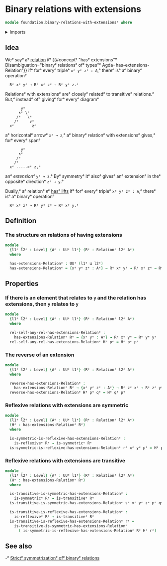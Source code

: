 # Binary relations with extensions

```agda
module foundation.binary-relations-with-extensionsᵉ where
```

<details><summary>Imports</summary>

```agda
open import foundation.binary-relationsᵉ
open import foundation.dependent-pair-typesᵉ
open import foundation.iterated-dependent-product-typesᵉ
open import foundation.universe-levelsᵉ

open import foundation-core.propositionsᵉ
```

</details>

## Idea

Weᵉ sayᵉ aᵉ [relation](foundation.binary-relations.mdᵉ) `R`ᵉ
{{#conceptᵉ "hasᵉ extensions"ᵉ Disambiguation="binaryᵉ relationsᵉ ofᵉ types"ᵉ Agda=has-extensions-Relationᵉ}}
ifᵉ forᵉ everyᵉ tripleᵉ `xᵉ yᵉ zᵉ : A`,ᵉ thereᵉ isᵉ aᵉ binaryᵉ operationᵉ

```text
  Rᵉ xᵉ yᵉ → Rᵉ xᵉ zᵉ → Rᵉ yᵉ z.ᵉ
```

Relationsᵉ with extensionsᵉ areᵉ closelyᵉ relatedᵉ to transitiveᵉ relations.ᵉ But,ᵉ
insteadᵉ ofᵉ givingᵉ forᵉ everyᵉ diagramᵉ

```text
       yᵉ
      ∧ᵉ \ᵉ
     /ᵉ   \ᵉ
    /ᵉ     ∨ᵉ
  xᵉ        zᵉ
```

aᵉ horizontalᵉ arrowᵉ `xᵉ → z`,ᵉ aᵉ binaryᵉ relationᵉ with extensionsᵉ gives,ᵉ forᵉ everyᵉ
spanᵉ

```text
       yᵉ
      ∧ᵉ
     /ᵉ
    /ᵉ
  xᵉ ----->ᵉ z,ᵉ
```

anᵉ _extensionᵉ_ `yᵉ → z`.ᵉ Byᵉ symmetryᵉ itᵉ alsoᵉ givesᵉ anᵉ extensionᵉ in theᵉ oppositeᵉ
directionᵉ `zᵉ → y`.ᵉ

Dually,ᵉ aᵉ relationᵉ `R`ᵉ
[hasᵉ lifts](foundation.binary-relations-with-extensions.mdᵉ) ifᵉ forᵉ everyᵉ tripleᵉ
`xᵉ yᵉ zᵉ : A`,ᵉ thereᵉ isᵉ aᵉ binaryᵉ operationᵉ

```text
  Rᵉ xᵉ zᵉ → Rᵉ yᵉ zᵉ → Rᵉ xᵉ y.ᵉ
```

## Definition

### The structure on relations of having extensions

```agda
module _
  {l1ᵉ l2ᵉ : Level} {Aᵉ : UUᵉ l1ᵉ} (Rᵉ : Relationᵉ l2ᵉ Aᵉ)
  where

  has-extensions-Relationᵉ : UUᵉ (l1ᵉ ⊔ l2ᵉ)
  has-extensions-Relationᵉ = {xᵉ yᵉ zᵉ : Aᵉ} → Rᵉ xᵉ yᵉ → Rᵉ xᵉ zᵉ → Rᵉ yᵉ zᵉ
```

## Properties

### If there is an element that relates to `y` and the relation has extensions, then `y` relates to `y`

```agda
module _
  {l1ᵉ l2ᵉ : Level} {Aᵉ : UUᵉ l1ᵉ} (Rᵉ : Relationᵉ l2ᵉ Aᵉ)
  where

  rel-self-any-rel-has-extensions-Relationᵉ :
    has-extensions-Relationᵉ Rᵉ → {xᵉ yᵉ : Aᵉ} → Rᵉ xᵉ yᵉ → Rᵉ yᵉ yᵉ
  rel-self-any-rel-has-extensions-Relationᵉ Hᵉ pᵉ = Hᵉ pᵉ pᵉ
```

### The reverse of an extension

```agda
module _
  {l1ᵉ l2ᵉ : Level} {Aᵉ : UUᵉ l1ᵉ} (Rᵉ : Relationᵉ l2ᵉ Aᵉ)
  where

  reverse-has-extensions-Relationᵉ :
    has-extensions-Relationᵉ Rᵉ → {xᵉ yᵉ zᵉ : Aᵉ} → Rᵉ zᵉ xᵉ → Rᵉ zᵉ yᵉ → Rᵉ yᵉ xᵉ
  reverse-has-extensions-Relationᵉ Hᵉ pᵉ qᵉ = Hᵉ qᵉ pᵉ
```

### Reflexive relations with extensions are symmetric

```agda
module _
  {l1ᵉ l2ᵉ : Level} {Aᵉ : UUᵉ l1ᵉ} (Rᵉ : Relationᵉ l2ᵉ Aᵉ)
  (Hᵉ : has-extensions-Relationᵉ Rᵉ)
  where

  is-symmetric-is-reflexive-has-extensions-Relationᵉ :
    is-reflexiveᵉ Rᵉ → is-symmetricᵉ Rᵉ
  is-symmetric-is-reflexive-has-extensions-Relationᵉ rᵉ xᵉ yᵉ pᵉ = Hᵉ pᵉ (rᵉ xᵉ)
```

### Reflexive relations with extensions are transitive

```agda
module _
  {l1ᵉ l2ᵉ : Level} {Aᵉ : UUᵉ l1ᵉ} (Rᵉ : Relationᵉ l2ᵉ Aᵉ)
  (Hᵉ : has-extensions-Relationᵉ Rᵉ)
  where

  is-transitive-is-symmetric-has-extensions-Relationᵉ :
    is-symmetricᵉ Rᵉ → is-transitiveᵉ Rᵉ
  is-transitive-is-symmetric-has-extensions-Relationᵉ sᵉ xᵉ yᵉ zᵉ pᵉ qᵉ = Hᵉ (sᵉ xᵉ yᵉ qᵉ) pᵉ

  is-transitive-is-reflexive-has-extensions-Relationᵉ :
    is-reflexiveᵉ Rᵉ → is-transitiveᵉ Rᵉ
  is-transitive-is-reflexive-has-extensions-Relationᵉ rᵉ =
    is-transitive-is-symmetric-has-extensions-Relationᵉ
      ( is-symmetric-is-reflexive-has-extensions-Relationᵉ Rᵉ Hᵉ rᵉ)
```

## See also

-ᵉ [Strictᵉ symmetrizationᵉ ofᵉ binaryᵉ relations](foundation.strict-symmetrization-binary-relations.mdᵉ)